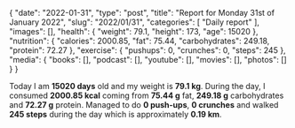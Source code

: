 {
    "date": "2022-01-31",
    "type": "post",
    "title": "Report for Monday 31st of January 2022",
    "slug": "2022\/01\/31",
    "categories": [
        "Daily report"
    ],
    "images": [],
    "health": {
        "weight": 79.1,
        "height": 173,
        "age": 15020
    },
    "nutrition": {
        "calories": 2000.85,
        "fat": 75.44,
        "carbohydrates": 249.18,
        "protein": 72.27
    },
    "exercise": {
        "pushups": 0,
        "crunches": 0,
        "steps": 245
    },
    "media": {
        "books": [],
        "podcast": [],
        "youtube": [],
        "movies": [],
        "photos": []
    }
}

Today I am <strong>15020 days</strong> old and my weight is <strong>79.1 kg</strong>. During the day, I consumed <strong>2000.85 kcal</strong> coming from <strong>75.44 g</strong> fat, <strong>249.18 g</strong> carbohydrates and <strong>72.27 g</strong> protein. Managed to do <strong>0 push-ups</strong>, <strong>0 crunches</strong> and walked <strong>245 steps</strong> during the day which is approximately <strong>0.19 km</strong>.